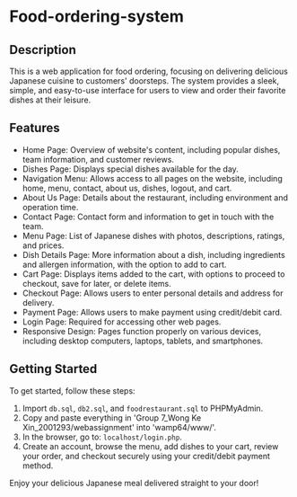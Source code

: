 # Food-ordering-system

## Description
This is a web application for food ordering, focusing on delivering delicious Japanese cuisine to customers' doorsteps. The system provides a sleek, simple, and easy-to-use interface for users to view and order their favorite dishes at their leisure.

## Features
- Home Page: Overview of website's content, including popular dishes, team information, and customer reviews.
- Dishes Page: Displays special dishes available for the day.
- Navigation Menu: Allows access to all pages on the website, including home, menu, contact, about us, dishes, logout, and cart.
- About Us Page: Details about the restaurant, including environment and operation time.
- Contact Page: Contact form and information to get in touch with the team.
- Menu Page: List of Japanese dishes with photos, descriptions, ratings, and prices.
- Dish Details Page: More information about a dish, including ingredients and allergen information, with the option to add to cart.
- Cart Page: Displays items added to the cart, with options to proceed to checkout, save for later, or delete items.
- Checkout Page: Allows users to enter personal details and address for delivery.
- Payment Page: Allows users to make payment using credit/debit card.
- Login Page: Required for accessing other web pages.
- Responsive Design: Pages function properly on various devices, including desktop computers, laptops, tablets, and smartphones.

## Getting Started
To get started, follow these steps:
1. Import `db.sql`, `db2.sql`, and `foodrestaurant.sql` to PHPMyAdmin.
2. Copy and paste everything in 'Group 7_Wong Ke Xin_2001293/webassignment' into 'wamp64/www/'.
3. In the browser, go to: `localhost/login.php`.
4. Create an account, browse the menu, add dishes to your cart, review your order, and checkout securely using your credit/debit payment method.

Enjoy your delicious Japanese meal delivered straight to your door!
